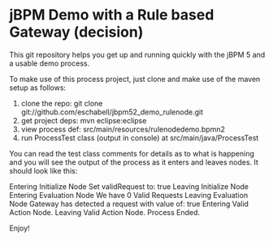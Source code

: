 jBPM Demo with a Rule based Gateway (decision)
=============================================

This git repository helps you get up and running quickly with the jBPM 5 and a usable demo process.

To make use of this process project, just clone and make use of the maven setup as follows:

  1) clone the repo:    git clone git://github.com/eschabell/jbpm52_demo_rulenode.git
  2) get project deps:  mvn eclipse:eclipse   
  3) view process def:  src/main/resources/rulenodedemo.bpmn2
  4) run ProcessTest class (output in console) at src/main/java/ProcessTest
  
You can read the test class comments for details as to what is happening and you will see the output 
of the process as it enters and leaves nodes. It should look like this:

Entering Initialize Node
Set validRequest to: true
Leaving Initialize Node
Entering Evaluation Node
We have 0 Valid Requests
Leaving Evaluation Node
Gateway has detected a request with value of: true
Entering Valid Action Node.
Leaving Valid Action Node.
Process Ended.

Enjoy!

